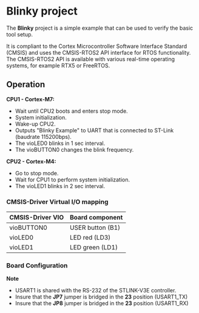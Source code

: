 # Blinky project

The **Blinky** project is a simple example that can be used to verify the
basic tool setup.

It is compliant to the Cortex Microcontroller Software Interface Standard (CMSIS)
and uses the CMSIS-RTOS2 API interface for RTOS functionality. The CMSIS-RTOS2 API
is available with various real-time operating systems, for example RTX5 or FreeRTOS.

## Operation

**CPU1 - Cortex-M7:**
- Wait until CPU2 boots and enters stop mode.
- System initialization.
- Wake-up CPU2.
- Outputs "Blinky Example" to UART that is connected to ST-Link (baudrate 115200bps).
- The vioLED0 blinks in 1 sec interval.
- The vioBUTTON0 changes the blink frequency.

**CPU2 - Cortex-M4:**
- Go to stop mode.
- Wait for CPU1 to perform system initialization.
- The vioLED1 blinks in 2 sec interval.
 
### CMSIS-Driver Virtual I/O mapping

| CMSIS-Driver VIO      | Board component
|:----------------------|:--------------------------------------
| vioBUTTON0            | USER button (B1)
| vioLED0               | LED red     (LD3)
| vioLED1               | LED green   (LD1)

### Board Configuration

**Note**
  - USART1 is shared with the RS-232 of the STLINK-V3E controller.
  - Insure that the **JP7** jumper is bridged in the **23** position (USART1_TX)
  - Insure that the **JP8** jumper is bridged in the **23** position (USART1_RX)
